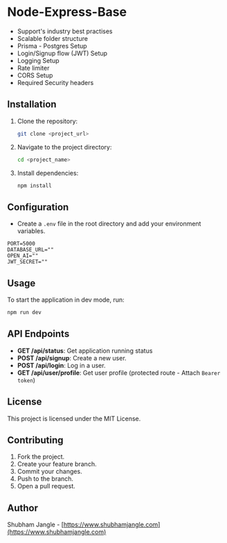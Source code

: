 # Node-Express-Base

- Support's industry best practises
- Scalable folder structure
- Prisma - Postgres Setup
- Login/Signup flow (JWT) Setup
- Logging Setup
- Rate limiter
- CORS Setup
- Required Security headers

## Installation

1. Clone the repository:

   ```bash
   git clone <project_url>
   ```

2. Navigate to the project directory:
   ```bash
   cd <project_name>
   ```
3. Install dependencies:
   ```bash
   npm install
   ```

## Configuration

- Create a `.env` file in the root directory and add your environment variables.

```
PORT=5000
DATABASE_URL=""
OPEN_AI=""
JWT_SECRET=""
```

## Usage

To start the application in dev mode, run:

```bash
npm run dev
```

## API Endpoints

- **GET /api/status**: Get application running status
- **POST /api/signup**: Create a new user.
- **POST /api/login**: Log in a user.
- **GET /api/user/profile**: Get user profile (protected route - Attach `Bearer token`)

## License

This project is licensed under the MIT License.

## Contributing

1. Fork the project.
2. Create your feature branch.
3. Commit your changes.
4. Push to the branch.
5. Open a pull request.

## Author

Shubham Jangle - [https://www.shubhamjangle.com](https://www.shubhamjangle.com)
